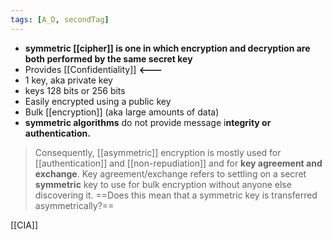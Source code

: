 ```yaml
---
tags: [A_D, secondTag]
---
```

- **symmetric [[cipher]] is one in which encryption and decryption are both performed by the same secret key**
- Provides [[Confidentiality]] **<---**
- 1 key, aka private key
- keys 128 bits or 256 bits
- Easily encrypted using a public key
- Bulk [[encryption]] (aka large amounts of data)
- **symmetric algorithms** do not provide message i**ntegrity or authentication.**

>Consequently, [[asymmetric]] encryption is mostly used for [[authentication]] and [[non-repudiation]] and for **key agreement and exchange**. Key agreement/exchange refers to settling on a secret **symmetric** key to use for bulk encryption without anyone else discovering it.
==Does this mean that a symmetric key is transferred asymmetrically?==


[[CIA]]